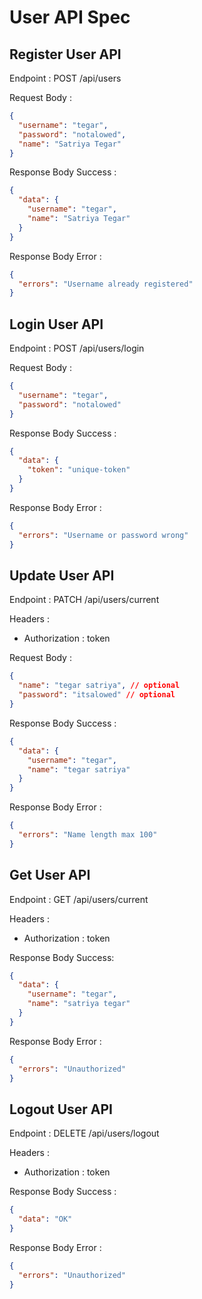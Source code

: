 # User API Spec

## Register User API

Endpoint : POST /api/users

Request Body :

```json
{
  "username": "tegar",
  "password": "notalowed",
  "name": "Satriya Tegar"
}
```

Response Body Success :

```json
{
  "data": {
    "username": "tegar",
    "name": "Satriya Tegar"
  }
}
```

Response Body Error :

```json
{
  "errors": "Username already registered"
}
```

## Login User API

Endpoint : POST /api/users/login

Request Body :

```json
{
  "username": "tegar",
  "password": "notalowed"
}
```

Response Body Success :

```json
{
  "data": {
    "token": "unique-token"
  }
}
```

Response Body Error :

```json
{
  "errors": "Username or password wrong"
}
```

## Update User API

Endpoint : PATCH /api/users/current

Headers :

- Authorization : token

Request Body :

```json
{
  "name": "tegar satriya", // optional
  "password": "itsalowed" // optional
}
```

Response Body Success :

```json
{
  "data": {
    "username": "tegar",
    "name": "tegar satriya"
  }
}
```

Response Body Error :

```json
{
  "errors": "Name length max 100"
}
```

## Get User API

Endpoint : GET /api/users/current

Headers :

- Authorization : token

Response Body Success:

```json
{
  "data": {
    "username": "tegar",
    "name": "satriya tegar"
  }
}
```

Response Body Error :

```json
{
  "errors": "Unauthorized"
}
```

## Logout User API

Endpoint : DELETE /api/users/logout

Headers :

- Authorization : token

Response Body Success :

```json
{
  "data": "OK"
}
```

Response Body Error :

```json
{
  "errors": "Unauthorized"
}
```
